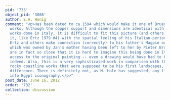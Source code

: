 ```yaml
---
pid: '733'
object_pid: '3866'
author: E.A. Honig
comment: "<p>Has been dated to ca.1594 which would make it one of Brueghel's earliest
  works. Although the copper support and dimensions are identical with those of Brueghel's
  works done in Italy, it is difficult to fit this picture (and others related to
  it, like Ertz 1979 #4) with the spatial feeling of his Italian-period history pictures.
  Ertz and others make connection (correctly) to his father's Magpie on the Gallows,
  which was owned by Jan's mother having been left to her by Pieter Bruegel. The connections
  are in fact so close that it is hard to imagine this being done in Italy, without
  access to the original painting -- even a drawing would have had to be very close
  indeed. Also, this is a very sophisticated work in comparison with those little
  rocky coastline works that were supposed to be his first landscapes, kind of dramatic
  difference. There is definitely not, as M. Hale has suggested, any link to Flight
  into Egypt iconography.</p>"
post_date: June 16, 2012
order: '732'
collection: discussion
---
```

